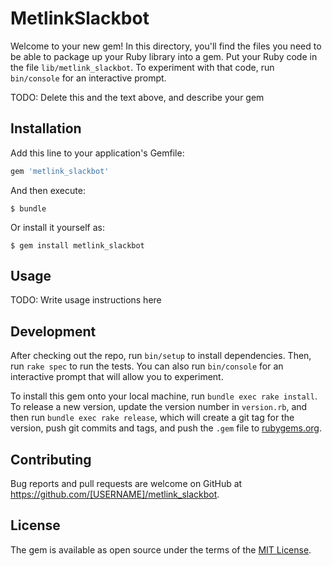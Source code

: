 # MetlinkSlackbot

Welcome to your new gem! In this directory, you'll find the files you need to be able to package up your Ruby library into a gem. Put your Ruby code in the file `lib/metlink_slackbot`. To experiment with that code, run `bin/console` for an interactive prompt.

TODO: Delete this and the text above, and describe your gem

## Installation

Add this line to your application's Gemfile:

```ruby
gem 'metlink_slackbot'
```

And then execute:

    $ bundle

Or install it yourself as:

    $ gem install metlink_slackbot

## Usage

TODO: Write usage instructions here

## Development

After checking out the repo, run `bin/setup` to install dependencies. Then, run `rake spec` to run the tests. You can also run `bin/console` for an interactive prompt that will allow you to experiment.

To install this gem onto your local machine, run `bundle exec rake install`. To release a new version, update the version number in `version.rb`, and then run `bundle exec rake release`, which will create a git tag for the version, push git commits and tags, and push the `.gem` file to [rubygems.org](https://rubygems.org).

## Contributing

Bug reports and pull requests are welcome on GitHub at https://github.com/[USERNAME]/metlink_slackbot.


## License

The gem is available as open source under the terms of the [MIT License](http://opensource.org/licenses/MIT).

